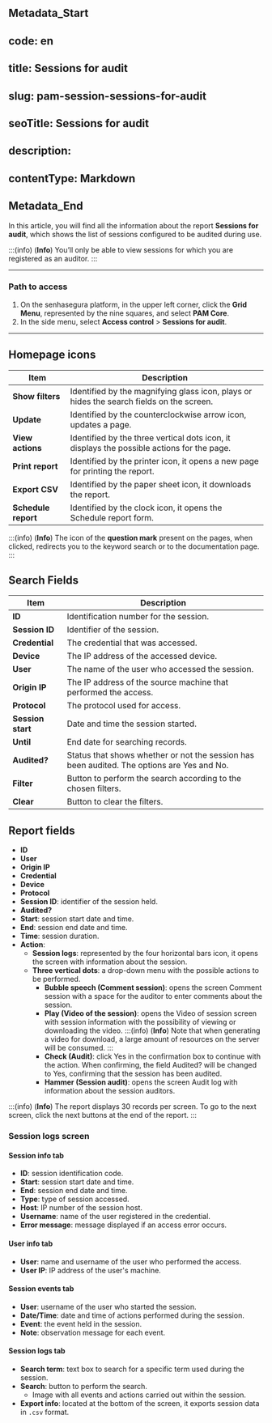 ## Metadata_Start 
## code: en
## title: Sessions for audit 
## slug: pam-session-sessions-for-audit 
## seoTitle: Sessions for audit 
## description:  
## contentType: Markdown 
## Metadata_End
In this article, you will find all the information about the report **Sessions for audit**, which shows the list of sessions configured to be audited during use.

:::(info) (**Info**)
You’ll  only be able to view sessions for which you are registered as an auditor.
:::

---
### Path to access

1. On the senhasegura platform, in the upper left corner, click the **Grid Menu**, represented by the nine squares, and select **PAM Core**.
2. In the side menu, select **Access control** > **Sessions for audit**.
---

## Homepage icons

| **Item**           | **Description**|
| -------------- | ----------------------- |
| **Show filters**   | Identified by the magnifying glass icon, plays or hides the search fields on the screen.|
| **Update**         | Identified by the counterclockwise arrow icon, updates a page.|
| **View actions**   | Identified by the three vertical dots icon, it displays the possible actions for the page.|
| **Print report**   | Identified by the printer icon, it opens a new page for printing the report.|
| **Export CSV**     | Identified by the paper sheet icon, it downloads the report.|
| **Schedule report**| Identified by the clock icon, it opens the Schedule report form.|

:::(info) (**Info**)
The icon of the **question mark** present on the pages, when clicked, redirects you to the keyword search or to the documentation page.
:::

## Search Fields

| **Item**| **Description**|
| ------------- | -------------- |
| **ID**| Identification number for the session.|
| **Session ID**| Identifier of the session.|
| **Credential**| The credential that was accessed.|
| **Device**| The IP address of the accessed device.|
| **User**| The name of the user who accessed the session.|
| **Origin IP**| The IP address of the source machine that performed the access. |
| **Protocol**| The protocol used for access.|
| **Session start** | Date and time the session started.|
| **Until**| End date for searching records.|
| **Audited?**| Status that shows whether or not the session has been audited. The options are Yes and No. |
| **Filter**| Button to perform the search according to the chosen filters. |
| **Clear**| Button to clear the filters.|

## Report fields

* **ID**
* **User**
* **Origin IP**
* **Credential**
* **Device**
* **Protocol**
* **Session ID**: identifier of the session held.
* **Audited?**
* **Start**: session start date and time.
* **End**: session end date and time.
* **Time**: session duration.
* **Action**:
    * **Session logs**: represented by the four horizontal bars icon, it opens the screen with information about the session.
    * **Three vertical dots**: a drop-down menu with the possible actions to be performed.
        * **Bubble speech (Comment session)**: opens the screen Comment session with a space for the auditor to enter comments about the session.
        * **Play (Video of the session)**: opens the Video of session screen with session information with the possibility of viewing or downloading the video.
        :::(info) (**Info**)
        Note that when generating a video for download, a large amount of resources on the server will be consumed.
        :::
        * **Check (Audit)**: click Yes in the confirmation box to continue with the action. When confirming, the field Audited? will be changed to Yes, confirming that the session has been audited.
        * **Hammer (Session audit)**: opens the screen Audit log with information about the session auditors.

:::(info) (**Info**)
The report displays 30 records per screen. To go to the next screen, click the next buttons at the end of the report.
:::

### Session logs screen

#### Session info tab
* **ID**: session identification code.
* **Start**: session start date and time.
* **End**: session end date and time.
* **Type**: type of session accessed.
* **Host**: IP number of the session host.
* **Username**: name of the user registered in the credential.
* **Error message**: message displayed if an access error occurs.

#### User info tab
* **User**: name and username of the user who performed the access.
* **User IP**: IP address of the user's machine.

#### Session events tab
* **User**: username of the user who started the session.
* **Date/Time**: date and time of actions performed during the session.
* **Event**: the event held in the session.
* **Note**: observation message for each event.

#### Session logs tab
* **Search term**: text box to search for a specific term used during the session.
* **Search**: button to perform the search.
    * Image with all events and actions carried out within the session.
* **Export info**: located at the bottom of the screen, it exports session data in `.csv` format.